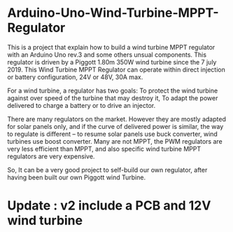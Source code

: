 # Arduino-Uno-Wind-Turbine-MPPT-Regulator
This is a project that explain how to build a wind turbine MPPT regulator with an Arduino Uno rev.3 and some others unsual components. This regulator is driven by a Piggott 1.80m 350W wind turbine since the 7 july 2019.
This Wind Turbine MPPT Regulator can operate within direct injection or battery configuration, 24V or 48V, 30A max.

For a wind turbine, a regulator has two goals: 
To protect the wind turbine against over speed of the turbine that may destroy it,
To adapt the power delivered to charge a battery or to drive an injector. 

There are many regulators on the market. However they are mostly adapted for solar panels only, and if the curve of delivered power is similar, the way to regulate is different – to resume solar panels use buck converter, wind turbines use boost converter. 
Many are not MPPT, the PWM regulators are very less efficient than MPPT, and also specific wind turbine MPPT regulators are very expensive. 

So, It can be a very good project to self-build our own regulator, after having been built our own Piggott wind Turbine.

# Update : v2 include a PCB and 12V wind turbine
